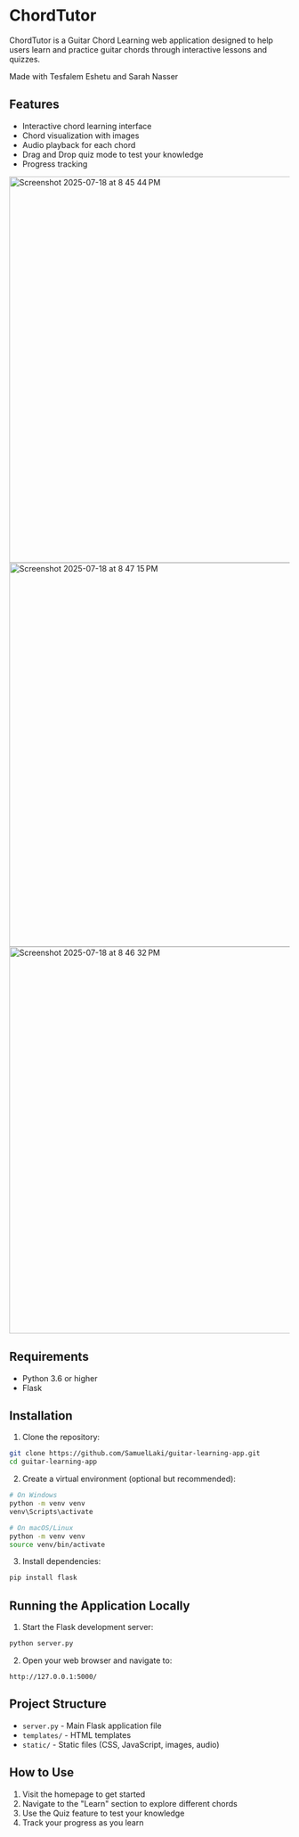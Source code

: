 # ChordTutor


ChordTutor is a Guitar Chord Learning web application designed to help users learn and practice guitar chords through interactive lessons and quizzes.

Made with Tesfalem Eshetu and Sarah Nasser

## Features

- Interactive chord learning interface
- Chord visualization with images
- Audio playback for each chord
- Drag and Drop quiz mode to test your knowledge
- Progress tracking

<img width="1439" height="693" alt="Screenshot 2025-07-18 at 8 45 44 PM" src="https://github.com/user-attachments/assets/9e347c02-b24e-49ad-b86e-c4ada838b1bc" />

<img width="1435" height="689" alt="Screenshot 2025-07-18 at 8 47 15 PM" src="https://github.com/user-attachments/assets/fb036d6b-fc99-464e-a62a-2253eaf5e227" />

<img width="1432" height="694" alt="Screenshot 2025-07-18 at 8 46 32 PM" src="https://github.com/user-attachments/assets/68d41a2f-d5c6-4fff-840b-fa748344ddca" />


## Requirements

- Python 3.6 or higher
- Flask

## Installation

1. Clone the repository:
```bash
git clone https://github.com/SamuelLaki/guitar-learning-app.git
cd guitar-learning-app
```

2. Create a virtual environment (optional but recommended):
```bash
# On Windows
python -m venv venv
venv\Scripts\activate

# On macOS/Linux
python -m venv venv
source venv/bin/activate
```

3. Install dependencies:
```bash
pip install flask
```

## Running the Application Locally

1. Start the Flask development server:
```bash
python server.py
```

2. Open your web browser and navigate to:
```
http://127.0.0.1:5000/
```

## Project Structure

- `server.py` - Main Flask application file
- `templates/` - HTML templates
- `static/` - Static files (CSS, JavaScript, images, audio)

## How to Use

1. Visit the homepage to get started
2. Navigate to the "Learn" section to explore different chords
3. Use the Quiz feature to test your knowledge
4. Track your progress as you learn

